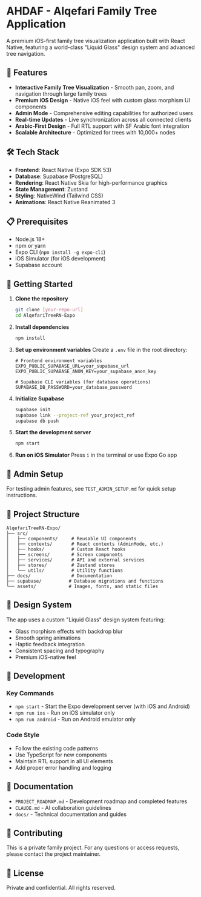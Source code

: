 # AHDAF - Alqefari Family Tree Application

A premium iOS-first family tree visualization application built with React Native, featuring a world-class "Liquid Glass" design system and advanced tree navigation.

## 🌟 Features

- **Interactive Family Tree Visualization** - Smooth pan, zoom, and navigation through large family trees
- **Premium iOS Design** - Native iOS feel with custom glass morphism UI components
- **Admin Mode** - Comprehensive editing capabilities for authorized users
- **Real-time Updates** - Live synchronization across all connected clients
- **Arabic-First Design** - Full RTL support with SF Arabic font integration
- **Scalable Architecture** - Optimized for trees with 10,000+ nodes

## 🛠 Tech Stack

- **Frontend**: React Native (Expo SDK 53)
- **Database**: Supabase (PostgreSQL)
- **Rendering**: React Native Skia for high-performance graphics
- **State Management**: Zustand
- **Styling**: NativeWind (Tailwind CSS)
- **Animations**: React Native Reanimated 3

## 📋 Prerequisites

- Node.js 18+
- npm or yarn
- Expo CLI (`npm install -g expo-cli`)
- iOS Simulator (for iOS development)
- Supabase account

## 🚀 Getting Started

1. **Clone the repository**
   ```bash
   git clone [your-repo-url]
   cd AlqefariTreeRN-Expo
   ```

2. **Install dependencies**
   ```bash
   npm install
   ```

3. **Set up environment variables**
   Create a `.env` file in the root directory:
   ```env
   # Frontend environment variables
   EXPO_PUBLIC_SUPABASE_URL=your_supabase_url
   EXPO_PUBLIC_SUPABASE_ANON_KEY=your_supabase_anon_key
   
   # Supabase CLI variables (for database operations)
   SUPABASE_DB_PASSWORD=your_database_password
   ```

4. **Initialize Supabase**
   ```bash
   supabase init
   supabase link --project-ref your_project_ref
   supabase db push
   ```

5. **Start the development server**
   ```bash
   npm start
   ```

6. **Run on iOS Simulator**
   Press `i` in the terminal or use Expo Go app

## 📱 Admin Setup

For testing admin features, see `TEST_ADMIN_SETUP.md` for quick setup instructions.

## 📂 Project Structure

```
AlqefariTreeRN-Expo/
├── src/
│   ├── components/     # Reusable UI components
│   ├── contexts/       # React contexts (AdminMode, etc.)
│   ├── hooks/          # Custom React hooks
│   ├── screens/        # Screen components
│   ├── services/       # API and external services
│   ├── stores/         # Zustand stores
│   └── utils/          # Utility functions
├── docs/               # Documentation
├── supabase/          # Database migrations and functions
└── assets/            # Images, fonts, and static files
```

## 🎨 Design System

The app uses a custom "Liquid Glass" design system featuring:
- Glass morphism effects with backdrop blur
- Smooth spring animations
- Haptic feedback integration
- Consistent spacing and typography
- Premium iOS-native feel

## 🔧 Development

### Key Commands

- `npm start` - Start the Expo development server (with iOS and Android)
- `npm run ios` - Run on iOS simulator only
- `npm run android` - Run on Android emulator only

### Code Style

- Follow the existing code patterns
- Use TypeScript for new components
- Maintain RTL support in all UI elements
- Add proper error handling and logging

## 📖 Documentation

- `PROJECT_ROADMAP.md` - Development roadmap and completed features
- `CLAUDE.md` - AI collaboration guidelines
- `docs/` - Technical documentation and guides

## 🤝 Contributing

This is a private family project. For any questions or access requests, please contact the project maintainer.

## 📄 License

Private and confidential. All rights reserved.